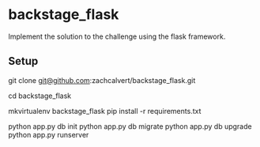 # backstage_flask
Implement the solution to the challenge using the flask framework. 

## Setup

git clone git@github.com:zachcalvert/backstage_flask.git

cd backstage_flask

mkvirtualenv backstage_flask
pip install -r requirements.txt

python app.py db init
python app.py db migrate
python app.py db upgrade
python app.py runserver